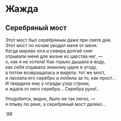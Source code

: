 # Жажда
   
## Серебряный мост   
   
Этот мост был серебряным даже при свете дня.  
Этот мост по ночам уводил меня от меня.  
Когда марево юга и севера долгий снег  
отрывали меня для жизни из царства нег, —   
о, как я не хотела! Как горько дышала в воду,  
как себя отдавала земному царю в угоду,  
а потом возвращалась и видела: тот же мост,  
и ласкала его серебро и любила за то, как прост...  
И твердила ему у ограды узор строки,  
и ждала от него серебра... Серебра руки!..  

Уподобится, видно, было не так легко, —   
я плыву по реке, а серебряный мост далеко...   
    
*'88*    